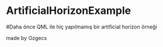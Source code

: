 # ArtificialHorizonExample

#Daha önce QML ile hiç yapılmamış bir artificial horizon örneği

made by Ozgecs



